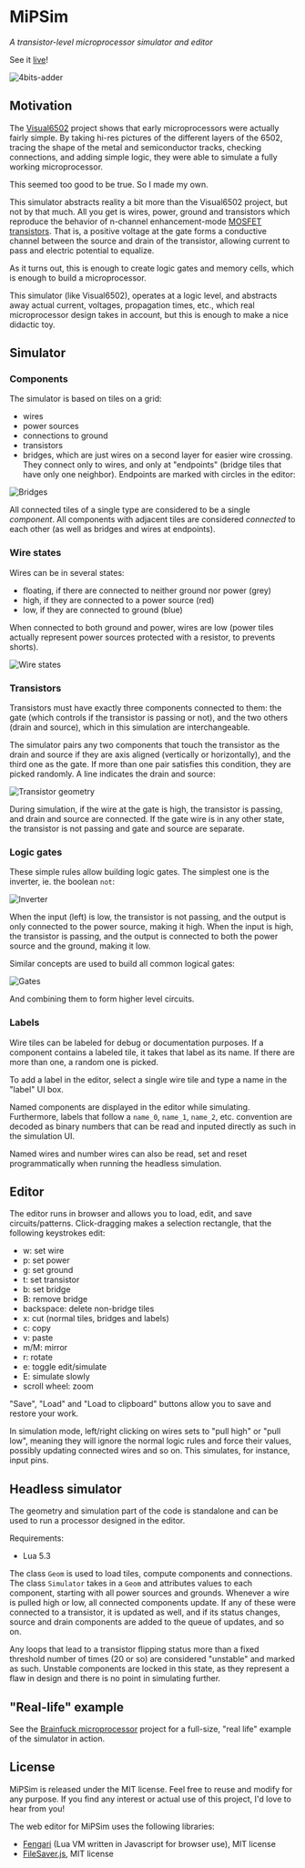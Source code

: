 # MiPSim

*A transistor-level microprocessor simulator and editor*

See it [live](https://castux.github.io/mipsim/)!

![4bits-adder](img/4bit-adder.png)

## Motivation

The [Visual6502](http://www.visual6502.org/) project shows that early microprocessors were actually fairly simple. By taking hi-res pictures of the different layers of the 6502, tracing the shape of the metal and semiconductor tracks, checking connections, and adding simple logic, they were able to simulate a fully working microprocessor.

This seemed too good to be true. So I made my own.

This simulator abstracts reality a bit more than the Visual6502 project, but not by that much. All you get is wires, power, ground and transistors which reproduce the behavior of n-channel enhancement-mode [MOSFET transistors](https://en.wikipedia.org/wiki/MOSFET). That is, a positive voltage at the gate forms a conductive channel between the source and drain of the transistor, allowing current to pass and electric potential to equalize.

As it turns out, this is enough to create logic gates and memory cells, which is enough to build a microprocessor.

This simulator (like Visual6502), operates at a logic level, and abstracts away actual current, voltages, propagation times, etc., which real microprocessor design takes in account, but this is enough to make a nice didactic toy.

## Simulator

### Components

The simulator is based on tiles on a grid:

- wires
- power sources
- connections to ground
- transistors
- bridges, which are just wires on a second layer for easier wire crossing. They connect only to wires, and only at "endpoints" (bridge tiles that have only one neighbor). Endpoints are marked with circles in the editor:

![Bridges](img/bridges.png)

All connected tiles of a single type are considered to be a single *component*. All components with adjacent tiles are considered *connected* to each other (as well as bridges and wires at endpoints).

### Wire states

Wires can be in several states:

- floating, if there are connected to neither ground nor power (grey)
- high, if they are connected to a power source (red)
- low, if they are connected to ground (blue)

When connected to both ground and power, wires are low (power tiles actually represent power sources protected with a resistor, to prevents shorts).

![Wire states](img/wire-rules.png)

### Transistors

Transistors must have exactly three components connected to them: the gate (which controls if the transistor is passing or not), and the two others (drain and source), which in this simulation are interchangeable.

The simulator pairs any two components that touch the transistor as the drain and source if they are axis aligned (vertically or horizontally), and the third one as the gate. If more than one pair satisfies this condition, they are picked randomly. A line indicates the drain and source:

![Transistor geometry](img/transistor-geom.png)

During simulation, if the wire at the gate is high, the transistor is passing, and drain and source are connected. If the gate wire is in any other state, the transistor is not passing and gate and source are separate.

### Logic gates

These simple rules allow building logic gates. The simplest one is the inverter, ie. the boolean `not`:

![Inverter](img/inverter.png)

When the input (left) is low, the transistor is not passing, and the output is only connected to the power source, making it high. When the input is high, the transistor is passing, and the output is connected to both the power source and the ground, making it low.

Similar concepts are used to build all common logical gates:

![Gates](img/gates.png)

And combining them to form higher level circuits.

### Labels

Wire tiles can be labeled for debug or documentation purposes. If a component contains a labeled tile, it takes that label as its name. If there are more than one, a random one is picked.

To add a label in the editor, select a single wire tile and type a name in the "label" UI box.

Named components are displayed in the editor while simulating. Furthermore, labels that follow a `name_0`, `name_1`, `name_2`, etc. convention are decoded as binary numbers that can be read and inputed directly as such in the simulation UI.

Named wires and number wires can also be read, set and reset programmatically when running the headless simulation.

## Editor

The editor runs in browser and allows you to load, edit, and save circuits/patterns. Click-dragging makes a selection rectangle, that the following keystrokes edit:

- w: set wire
- p: set power
- g: set ground
- t: set transistor
- b: set bridge
- B: remove bridge
- backspace: delete non-bridge tiles
- x: cut (normal tiles, bridges and labels)
- c: copy
- v: paste
- m/M: mirror
- r: rotate
- e: toggle edit/simulate
- E: simulate slowly
- scroll wheel: zoom

"Save", "Load" and "Load to clipboard" buttons allow you to save and restore your work.

In simulation mode, left/right clicking on wires sets to "pull high" or "pull low", meaning they will ignore the normal logic rules and force their values, possibly updating connected wires and so on. This simulates, for instance, input pins.

## Headless simulator

The geometry and simulation part of the code is standalone and can be used to run a processor designed in the editor.

Requirements:

- Lua 5.3

The class `Geom` is used to load tiles, compute components and connections. The class `Simulator` takes in a `Geom` and attributes values to each component, starting with all power sources and grounds. Whenever a wire is pulled high or low, all connected components update. If any of these were connected to a transistor, it is updated as well, and if its status changes, source and drain components are added to the queue of updates, and so on.

Any loops that lead to a transistor flipping status more than a fixed threshold number of times (20 or so) are considered "unstable" and marked as such. Unstable components are locked in this state, as they represent a flaw in design and there is no point in simulating further.

## "Real-life" example

See the [Brainfuck microprocessor](./bf-proc) project for a full-size, "real life" example of the simulator in action.

## License

MiPSim is released under the MIT license. Feel free to reuse and modify for any purpose. If you find any interest or actual use of this project, I'd love to hear from you!

The web editor for MiPSim uses the following libraries:

- [Fengari](https://fengari.io/) (Lua VM written in Javascript for browser use), MIT license
- [FileSaver.js](https://github.com/eligrey/FileSaver.js/), MIT license
